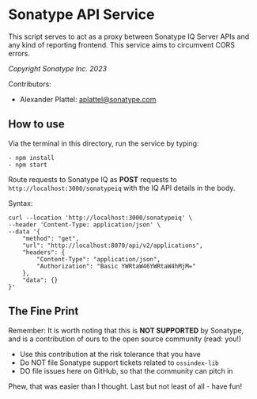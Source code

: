 # Sonatype API Service

This script serves to act as a proxy between Sonatype IQ Server APIs and any kind of reporting frontend. This service aims to circumvent CORS errors.

*Copyright Sonatype Inc. 2023*

Contributors:
- Alexander Plattel: aplattel@sonatype.com


## How to use
Via the terminal in this directory, run the service by typing:
```
- npm install
- npm start
```


Route requests to Sonatype IQ as **POST** requests to `http://localhost:3000/sonatypeiq` with the IQ API details in the body.

Syntax:
```
curl --location 'http://localhost:3000/sonatypeiq' \
--header 'Content-Type: application/json' \
--data '{
    "method": "get",
    "url": "http://localhost:8070/api/v2/applications",
    "headers": {
        "Content-Type": "application/json",
        "Authorization": "Basic YWRtaW46YWRtaW4hMjM="
    },
    "data": {}
}'
```


## The Fine Print

Remember:
It is worth noting that this is **NOT SUPPORTED** by Sonatype, and is a contribution of ours to the open source
community (read: you!)

* Use this contribution at the risk tolerance that you have
* Do NOT file Sonatype support tickets related to `ossindex-lib`
* DO file issues here on GitHub, so that the community can pitch in

Phew, that was easier than I thought. Last but not least of all - have fun!
